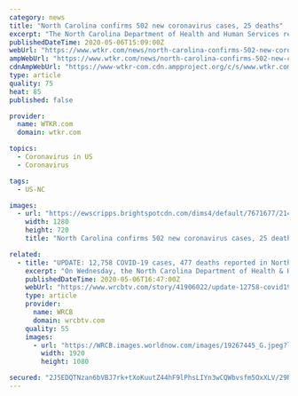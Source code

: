 ```yaml
---
category: news
title: "North Carolina confirms 502 new coronavirus cases, 25 deaths"
excerpt: "The North Carolina Department of Health and Human Services released their daily update involving coronavirus cases within the state."
publishedDateTime: 2020-05-06T15:09:00Z
webUrl: "https://www.wtkr.com/news/north-carolina-confirms-502-new-coronavirus-cases-25-deaths"
ampWebUrl: "https://www.wtkr.com/news/north-carolina-confirms-502-new-coronavirus-cases-25-deaths?_amp=true"
cdnAmpWebUrl: "https://www-wtkr-com.cdn.ampproject.org/c/s/www.wtkr.com/news/north-carolina-confirms-502-new-coronavirus-cases-25-deaths?_amp=true"
type: article
quality: 75
heat: 85
published: false

provider:
  name: WTKR.com
  domain: wtkr.com

topics:
  - Coronavirus in US
  - Coronavirus

tags:
  - US-NC

images:
  - url: "https://ewscripps.brightspotcdn.com/dims4/default/7671677/2147483647/strip/true/crop/1303x733+15+0/resize/1280x720!/quality/90/?url=https%3A%2F%2Fewscripps.brightspotcdn.com%2F0a%2Ff2%2F72b1b4d94794992a0772cb593ce5%2Fscreen-shot-2020-02-25-at-10.49.27%20AM.png"
    width: 1280
    height: 720
    title: "North Carolina confirms 502 new coronavirus cases, 25 deaths"

related:
  - title: "UPDATE: 12,758 COVID-19 cases, 477 deaths reported in North Carolina"
    excerpt: "On Wednesday, the North Carolina Department of Health & Human Services reported 12,758 confirmed COVID-19 cases statewide and 477 deaths. In the state, 164,482 tests have been completed and 516 people are currently hospitalized."
    publishedDateTime: 2020-05-06T16:47:00Z
    webUrl: "https://www.wrcbtv.com/story/41906022/update-12758-covid19-cases-477-deaths-reported-in-north-carolina"
    type: article
    provider:
      name: WRCB
      domain: wrcbtv.com
    quality: 55
    images:
      - url: "https://WRCB.images.worldnow.com/images/19267445_G.jpeg?lastEditedDate=1584452742000"
        width: 1920
        height: 1080

secured: "2J5EDQTNzan6bVBJ7rk+tXoKuutZ44hF9lPhsLIYn3wCQWbvsfm5OxXLV/29Rw1GLkyy2UbB757XlGDSm/9s15HMwLoWpwNW/EveQ/ls6gwg9VkL9llokfyF4/YBoKxBM277Ii+tP+YKYsfQz5K0sr+T/MeQEI4NUOPgFA2PCDscj02JxaYci00XNBVrT6rTZnXJfbdCXYxpQyUjL4SOIFEMKtnFxlruGcF5c4dbbrL19MnZRwYboip8z7nZDeZxd34sQCXrSArmx7BXYe7t9LAaOjxwG3uIhRJ8A1z7TcBW7HKmt4vb300Q1VUlYNIO;rel+P0op1El5eyZHZFb2jQ=="
---
```



